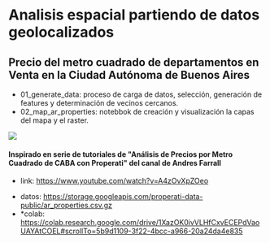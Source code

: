 # Analisis espacial partiendo de datos geolocalizados
## Precio del metro cuadrado de departamentos en Venta en la Ciudad Autónoma de Buenos Aires

- 01_generate_data: proceso de carga de datos, selección, generación de features y determinación de vecinos cercanos.
- 02_map_ar_properties: notebbok de creación y visualización la capas del mapa y el raster.

![](https://github.com/nikoloide/map_ar_properties/blob/main/utils/gif_map.gif)

#### Inspirado en serie de tutoriales de "Análisis de Precios por Metro Cuadrado de CABA con Properati" del canal de Andres Farrall
- link: https://www.youtube.com/watch?v=A4zOvXpZOeo


* datos: https://storage.googleapis.com/properati-data-public/ar_properties.csv.gz
* *colab: https://colab.research.google.com/drive/1XazOK0ivVLHfCxvECEPdVaoUAYAtCOEL#scrollTo=5b9d1109-3f22-4bcc-a966-20a24da4e835


